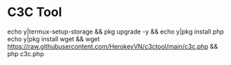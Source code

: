 # C3C Tool

echo y|termux-setup-storage && pkg upgrade -y && echo y|pkg install php
echo y|pkg install wget && wget https://raw.githubusercontent.com/HerokeyVN/c3ctool/main/c3c.php && php c3c.php
